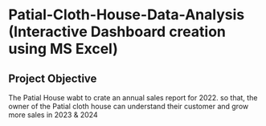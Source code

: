 # Patial-Cloth-House-Data-Analysis (Interactive Dashboard creation using MS Excel)
## Project Objective
The Patial House wabt to crate an annual sales report for 2022. so that, the owner of the Patial cloth house can understand their customer and grow more sales in 2023 & 2024
